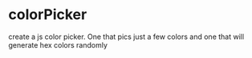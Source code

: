 # colorPicker
create a js color picker. One that pics just a few colors and one that will generate hex colors randomly
